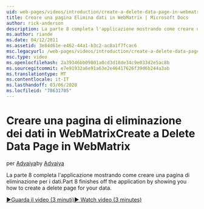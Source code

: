 ```yaml
---
uid: web-pages/videos/introduction/create-a-delete-data-page-in-webmatrix
title: Creare una pagina Elimina dati in WebMatrix | Microsoft Docs
author: rick-anderson
description: La parte 8 completa l'applicazione mostrando come creare una pagina di eliminazione per i dati.
ms.author: riande
ms.date: 04/12/2011
ms.assetid: 3e84d61e-e462-44a1-b3c2-ac8a1f7fcac6
msc.legacyurl: /web-pages/videos/introduction/create-a-delete-data-page-in-webmatrix
msc.type: video
ms.openlocfilehash: 2a39346bb09801a0cd3d18de34c9e033d2e5ac8b
ms.sourcegitcommit: e7e91932a6e91a63e2e46417626f39d6b244a3ab
ms.translationtype: MT
ms.contentlocale: it-IT
ms.lasthandoff: 03/06/2020
ms.locfileid: "78631705"
---
```

# <a name="create-a-delete-data-page-in-webmatrix"></a><span data-ttu-id="7d9ea-103">Creare una pagina di eliminazione dei dati in WebMatrix</span><span class="sxs-lookup"><span data-stu-id="7d9ea-103">Create a Delete Data Page in WebMatrix</span></span>

<span data-ttu-id="7d9ea-104">per [Advaiya](https://twitter.com/Advaiyasolns)</span><span class="sxs-lookup"><span data-stu-id="7d9ea-104">by [Advaiya](https://twitter.com/Advaiyasolns)</span></span>

<span data-ttu-id="7d9ea-105">La parte 8 completa l'applicazione mostrando come creare una pagina di eliminazione per i dati.</span><span class="sxs-lookup"><span data-stu-id="7d9ea-105">Part 8 finishes off the application by showing you how to create a delete page for your data.</span></span>

[<span data-ttu-id="7d9ea-106">&#9654;Guarda il video (3 minuti)</span><span class="sxs-lookup"><span data-stu-id="7d9ea-106">&#9654; Watch video (3 minutes)</span></span>](https://channel9.msdn.com/Blogs/ASP-NET-Site-Videos/create-a-delete-data-page-in-webmatrix)
